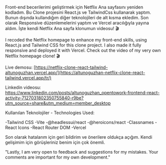 Front-end becerilerimi geliştirmek için Netflix Ana sayfasını yeniden kodladım. Bu Clone projesini React.js ve TailwindCss kullanarak yaptım. Bunun dışında kullandığım diğer teknolojileri de alt kısma ekledim. Son olarak Responsive düzenlemelerini yaptım ve Vercel aracılığıyla yayına aldım. İşte kendi Netflix Ana sayfa klonumun videosu! 🎬 


I recoded the Netflix homepage to enhance my front-end skills, using React.js and Tailwind CSS for this clone project. I also made it fully responsive and deployed it with Vercel. Check out the video of my very own Netflix homepage clone! 🎬

Live demosu: [https://netflix-clone-react-tailwind-altunoguzhan.vercel.app/](https://altunoguzhan-netflix-clone-react-tailwind.vercel.app/tr/)

Linkedin videosu: https://www.linkedin.com/posts/altunoguzhan_opentowork-frontend-react-activity-7127031802350755840-r9be?utm_source=share&utm_medium=member_desktop

Kullanılan Teknolojiler - Technologies Used:

-Tailwind CSS
-Vite
-@headlessui/react
-@heroicons/react
-Classnames
-React Icons
-React Router DOM
-Vercel

Son olarak hatalarım için geri bildirim ve önerilere oldukça açığım. Kendi gelişimim için görüşleriniz benim için çok önemli.

"Lastly, I am very open to feedback and suggestions for my mistakes. Your comments are important for my own development."

 
